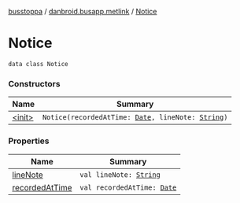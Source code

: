 [busstoppa](../../index.md) / [danbroid.busapp.metlink](../index.md) / [Notice](./index.md)

# Notice

`data class Notice`

### Constructors

| Name | Summary |
|---|---|
| [&lt;init&gt;](-init-.md) | `Notice(recordedAtTime: `[`Date`](https://docs.oracle.com/javase/8/docs/api/java/util/Date.html)`, lineNote: `[`String`](https://kotlinlang.org/api/latest/jvm/stdlib/kotlin/-string/index.html)`)` |

### Properties

| Name | Summary |
|---|---|
| [lineNote](line-note.md) | `val lineNote: `[`String`](https://kotlinlang.org/api/latest/jvm/stdlib/kotlin/-string/index.html) |
| [recordedAtTime](recorded-at-time.md) | `val recordedAtTime: `[`Date`](https://docs.oracle.com/javase/8/docs/api/java/util/Date.html) |

